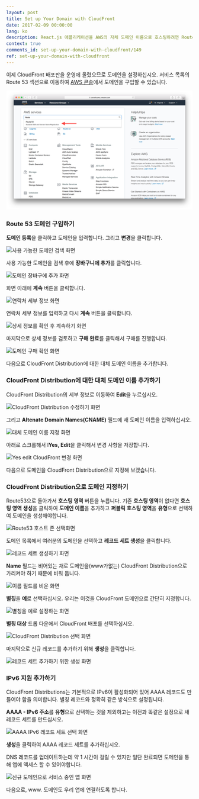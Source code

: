 ```yaml
---
layout: post
title: Set up Your Domain with CloudFront
date: 2017-02-09 00:00:00
lang: ko 
description: React.js 애플리케이션을 AWS의 자체 도메인 이름으로 호스팅하려면 Route 53을 사용하여 도메인을 구입해야 합니다. 우리는 Alias Resource Record Set를 사용하여 도메인을 CloudFront Distribution으로 지정할 것입니다. 또한 IPv6을 지원하기 위해 AAAA 레코드 세트를 만들어야합니다. 
context: true
comments_id: set-up-your-domain-with-cloudfront/149
ref: set-up-your-domain-with-cloudfront
---
```


이제 CloudFront 배포판을 운영에 올렸으므로 도메인을 설정하십시오. 서비스 목록의 Route 53 섹션으로 이동하여 [AWS 콘솔](https://console.aws.amazon.com)에서 도메인을 구입할 수 있습니다.

![Route 53 서비스 선택 화면](/assets/select-route-53-service.png)

### Route 53 도메인 구입하기

**도메인 등록**을 클릭하고 도메인을 입력합니다. 그리고 **변경**을 클릭합니다.

![사용 가능한 도메인 검색 화면](/assets/search-available-domain.png)

사용 가능한 도메인을 검색 후에 **장바구니에 추가**를 클릭합니다.

![도메인 장바구에 추가 화면](/assets/add-domain-to-cart.png)

화면 아래에 **계속** 버튼을 클릭합니다.

![연락처 세부 정보 화면](/assets/continue-to-contact-detials.png)

연락처 세부 정보를 입력하고 다시 **계속** 버튼을 클릭합니다.

![상세 정보를 확인 후 계속하기 화면](/assets/continue-to-confirm-detials.png)

마지막으로 상세 정보를 검토하고 **구매 완료**를 클릭해서 구매를 진행합니다.

![도메인 구매 확인 화면](/assets/confirm-domain-purchase.png)

다음으로 CloudFront Distribution에 대한 대체 도메인 이름을 추가합니다.

### CloudFront Distribution에 대한 대체 도메인 이름 추가하기

CloudFront Distribution의 세부 정보로 이동하여 **Edit**을 누르십시오.

![CloudFront Distribution 수정하기 화면](/assets/edit-cloudfront-distribution.png)

그리고 **Altenate Domain Names(CNAME)** 필드에 새 도메인 이름을 입력하십시오.

![대체 도메인 이름 지정 화면](/assets/set-alternate-domain-name.png)

아래로 스크롤해서 l**Yes, Edit**을 클릭해서 변경 사항을 저장합니다.

![Yes edit CloudFront 변경 화면](/assets/yes-edit-cloudfront-changes.png)

다음으로 도메인을 CloudFront Distribution으로 지정해 보겠습니다.

### CloudFront Distribution으로 도메인 지정하기

Route53으로 돌아가서 **호스팅 영역** 버튼을 누릅니다. 기존 **호스팅 영역**이 없다면 **호스팅 영역 생성**을 클릭하여 **도메인 이름**을 추가하고 **퍼블릭 호스팅 영역**을 **유형**으로 선택하여 도메인을 생성해야합니다.

![Route53 호스트 존 선택화면](/assets/select-route-53-hosted-zones.png)

도메인 목록에서 여러분의 도메인을 선택하고 **레코드 세트 생성**을 클릭합니다.

![레코드 세트 생성하기 화면](/assets/select-create-record-set.png)

**Name** 필드는 비어있는 채로 도메인을(www가없는) CloudFront Distribution으로 가리켜야 하기 때문에 비워 둡니다.

![이름 필드를 비운 화면](/assets/leave-name-field-empty.png)

**별칭**을 **예**로 선택하십시오. 우리는 이것을 CloudFront 도메인으로 간단히 지정합니다.

![별칭을 예로 설정하는 화면](/assets/set-alias-to-yes.png)

**별칭 대상** 드롭 다운에서 CloudFront 배포를 선택하십시오.

![CloudFront Distribution 선택 화면](/assets/select-your-cloudfront-distribution.png)

마지막으로 신규 레코드를 추가하기 위해 **생성**을 클릭합니다.

![레코드 세트 추가하기 위한 생성 화면](/assets/select-create-to-add-record-set.png)

### IPv6 지원 추가하기 

CloudFront Distributions는 기본적으로 IPv6이 활성화되어 있어 AAAA 레코드도 만들어야 함을 의미합니다. 별칭 레코드와 정확히 같은 방식으로 설정됩니다.

**AAAA - IPv6 주소**를 **유형**으로 선택하는 것을 제외하고는 이전과 똑같은 설정으로 새 레코드 세트를 만드십시오.

![AAAA IPv6 레코드 세트 선택 화면](/assets/select-create-aaaa-ipv6-record-set.png)

**생성**을 클릭하여 AAAA 레코드 세트를 추가하십시오.

DNS 레코드를 업데이트하는데 약 1 시간이 걸릴 수 있지만 일단 완료되면 도메인을 통해 앱에 액세스 할 수 있어야합니다.

![신규 도메인으로 서비스 중인 앱 화면](/assets/app-live-on-new-domain.png)

다음으로,  www. 도메인도 우리 앱에 연결하도록 합니다.
